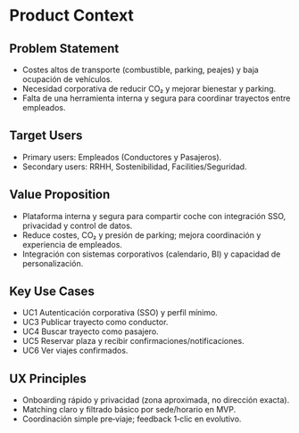 # Product Context

## Problem Statement
- Costes altos de transporte (combustible, parking, peajes) y baja ocupación de vehículos.
- Necesidad corporativa de reducir CO₂ y mejorar bienestar y parking.
- Falta de una herramienta interna y segura para coordinar trayectos entre empleados.

## Target Users
- Primary users: Empleados (Conductores y Pasajeros).
- Secondary users: RRHH, Sostenibilidad, Facilities/Seguridad.

## Value Proposition
- Plataforma interna y segura para compartir coche con integración SSO, privacidad y control de datos.
- Reduce costes, CO₂ y presión de parking; mejora coordinación y experiencia de empleados.
- Integración con sistemas corporativos (calendario, BI) y capacidad de personalización.

## Key Use Cases
- UC1 Autenticación corporativa (SSO) y perfil mínimo.
- UC3 Publicar trayecto como conductor.
- UC4 Buscar trayecto como pasajero.
- UC5 Reservar plaza y recibir confirmaciones/notificaciones.
- UC6 Ver viajes confirmados.

## UX Principles
- Onboarding rápido y privacidad (zona aproximada, no dirección exacta).
- Matching claro y filtrado básico por sede/horario en MVP.
- Coordinación simple pre‑viaje; feedback 1‑clic en evolutivo.
